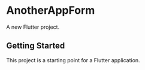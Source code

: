 # AnotherAppForm

A new Flutter project.

## Getting Started

This project is a starting point for a Flutter application.